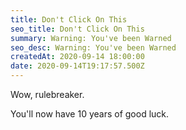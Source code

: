 ```yaml
---
title: Don't Click On This 
seo_title: Don't Click On This 
summary: Warning: You've been Warned
seo_desc: Warning: You've been Warned
createdAt: 2020-09-14 18:00:00
date: 2020-09-14T19:17:57.500Z
---
```


Wow, rulebreaker.

You'll now have 10 years of good luck.
